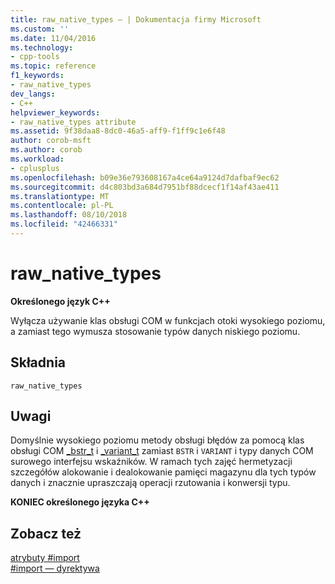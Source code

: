 ```yaml
---
title: raw_native_types — | Dokumentacja firmy Microsoft
ms.custom: ''
ms.date: 11/04/2016
ms.technology:
- cpp-tools
ms.topic: reference
f1_keywords:
- raw_native_types
dev_langs:
- C++
helpviewer_keywords:
- raw_native_types attribute
ms.assetid: 9f38daa8-8dc0-46a5-aff9-f1ff9c1e6f48
author: corob-msft
ms.author: corob
ms.workload:
- cplusplus
ms.openlocfilehash: b09e36e793608167a4ce64a9124d7dafbaf9ec62
ms.sourcegitcommit: d4c803bd3a684d7951bf88dcecf1f14af43ae411
ms.translationtype: MT
ms.contentlocale: pl-PL
ms.lasthandoff: 08/10/2018
ms.locfileid: "42466331"
---
```

# <a name="rawnativetypes"></a>raw_native_types
**Określonego język C++**  
  
Wyłącza używanie klas obsługi COM w funkcjach otoki wysokiego poziomu, a zamiast tego wymusza stosowanie typów danych niskiego poziomu.  
  
## <a name="syntax"></a>Składnia  
  
```  
raw_native_types  
```  
  
## <a name="remarks"></a>Uwagi  
 
Domyślnie wysokiego poziomu metody obsługi błędów za pomocą klas obsługi COM [_bstr_t](../cpp/bstr-t-class.md) i [_variant_t](../cpp/variant-t-class.md) zamiast `BSTR` i `VARIANT` i typy danych COM surowego interfejsu wskaźników. W ramach tych zajęć hermetyzacji szczegółów alokowanie i dealokowanie pamięci magazynu dla tych typów danych i znacznie upraszczają operacji rzutowania i konwersji typu.  
  
**KONIEC określonego języka C++**  
  
## <a name="see-also"></a>Zobacz też  
 
[atrybuty #import](../preprocessor/hash-import-attributes-cpp.md)   
[#import — dyrektywa](../preprocessor/hash-import-directive-cpp.md)